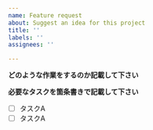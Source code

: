 ```yaml
---
name: Feature request
about: Suggest an idea for this project
title: ''
labels: ''
assignees: ''

---
```


**どのような作業をするのか記載して下さい**

**必要なタスクを箇条書きで記載して下さい**
- [ ] タスクA
- [ ] タスクA
